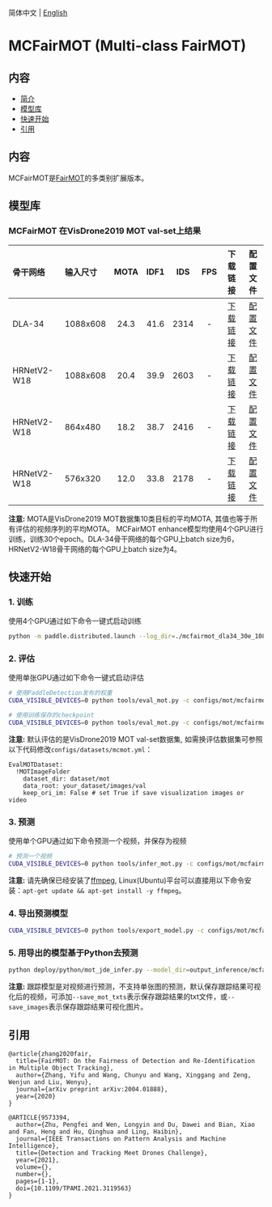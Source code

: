 简体中文 | [English](README.md)

# MCFairMOT (Multi-class FairMOT)

## 内容
- [简介](#简介)
- [模型库](#模型库)
- [快速开始](#快速开始)
- [引用](#引用)

## 内容

MCFairMOT是[FairMOT](https://arxiv.org/abs/2004.01888)的多类别扩展版本。

## 模型库

### MCFairMOT 在VisDrone2019 MOT val-set上结果
|    骨干网络      |  输入尺寸 |  MOTA  |  IDF1  |  IDS   |   FPS   |  下载链接 | 配置文件 |
| :--------------| :------- | :----: | :----: | :---:  | :------: | :----: |:----: |
| DLA-34         | 1088x608 |  24.3  |  41.6  |  2314  |    -     |[下载链接](https://paddledet.bj.bcebos.com/models/mot/mcfairmot_dla34_30e_1088x608_visdrone.pdparams) | [配置文件](./mcfairmot_dla34_30e_1088x608_visdrone.yml) |
| HRNetV2-W18    | 1088x608 |  20.4  |  39.9  |  2603  |    -     |[下载链接](https://paddledet.bj.bcebos.com/models/mot/mcfairmot_hrnetv2_w18_dlafpn_30e_1088x608_visdrone.pdparams) | [配置文件](./mcfairmot_hrnetv2_w18_dlafpn_30e_1088x608_visdrone.yml) |
| HRNetV2-W18    | 864x480 |  18.2  |  38.7  |  2416  |    -     |[下载链接](https://paddledet.bj.bcebos.com/models/mot/mcfairmot_hrnetv2_w18_dlafpn_30e_864x480_visdrone.pdparams) | [配置文件](./mcfairmot_hrnetv2_w18_dlafpn_30e_864x480_visdrone.yml) |
| HRNetV2-W18    | 576x320 |  12.0  |  33.8  |  2178  |    -     |[下载链接](https://paddledet.bj.bcebos.com/models/mot/mcfairmot_hrnetv2_w18_dlafpn_30e_576x320_visdrone.pdparams) | [配置文件](./mcfairmot_hrnetv2_w18_dlafpn_30e_576x320_visdrone.yml) |

**注意:**
 MOTA是VisDrone2019 MOT数据集10类目标的平均MOTA, 其值也等于所有评估的视频序列的平均MOTA。
 MCFairMOT enhance模型均使用4个GPU进行训练，训练30个epoch。DLA-34骨干网络的每个GPU上batch size为6，HRNetV2-W18骨干网络的每个GPU上batch size为4。

## 快速开始

### 1. 训练
使用4个GPU通过如下命令一键式启动训练
```bash
python -m paddle.distributed.launch --log_dir=./mcfairmot_dla34_30e_1088x608_visdrone/ --gpus 0,1,2,3 tools/train.py -c configs/mot/mcfairmot/mcfairmot_dla34_30e_1088x608_visdrone.yml
```

### 2. 评估
使用单张GPU通过如下命令一键式启动评估
```bash
# 使用PaddleDetection发布的权重
CUDA_VISIBLE_DEVICES=0 python tools/eval_mot.py -c configs/mot/mcfairmot/mcfairmot_dla34_30e_1088x608_visdrone.yml -o weights=https://paddledet.bj.bcebos.com/models/mot/mcfairmot_dla34_30e_1088x608_visdrone.pdparams

# 使用训练保存的checkpoint
CUDA_VISIBLE_DEVICES=0 python tools/eval_mot.py -c configs/mot/mcfairmot/mcfairmot_dla34_30e_1088x608_visdrone.yml -o weights=output/mcfairmot_dla34_30e_1088x608_visdrone/model_final.pdparams
```
**注意:**
 默认评估的是VisDrone2019 MOT val-set数据集, 如需换评估数据集可参照以下代码修改`configs/datasets/mcmot.yml`：
```
EvalMOTDataset:
  !MOTImageFolder
    dataset_dir: dataset/mot
    data_root: your_dataset/images/val
    keep_ori_im: False # set True if save visualization images or video
```

### 3. 预测
使用单个GPU通过如下命令预测一个视频，并保存为视频
```bash
# 预测一个视频
CUDA_VISIBLE_DEVICES=0 python tools/infer_mot.py -c configs/mot/mcfairmot/mcfairmot_dla34_30e_1088x608_visdrone.yml -o weights=https://paddledet.bj.bcebos.com/models/mot/mcfairmot_dla34_30e_1088x608_visdrone.pdparams --video_file={your video name}.mp4  --save_videos
```
**注意:**
 请先确保已经安装了[ffmpeg](https://ffmpeg.org/ffmpeg.html), Linux(Ubuntu)平台可以直接用以下命令安装：`apt-get update && apt-get install -y ffmpeg`。

### 4. 导出预测模型
```bash
CUDA_VISIBLE_DEVICES=0 python tools/export_model.py -c configs/mot/mcfairmot/mcfairmot_dla34_30e_1088x608_visdrone.yml -o weights=https://paddledet.bj.bcebos.com/models/mot/mcfairmot_dla34_30e_1088x608_visdrone.pdparams
```

### 5. 用导出的模型基于Python去预测
```bash
python deploy/python/mot_jde_infer.py --model_dir=output_inference/mcfairmot_dla34_30e_1088x608_visdrone --video_file={your video name}.mp4 --device=GPU --save_mot_txts
```
**注意:**
 跟踪模型是对视频进行预测，不支持单张图的预测，默认保存跟踪结果可视化后的视频，可添加`--save_mot_txts`表示保存跟踪结果的txt文件，或`--save_images`表示保存跟踪结果可视化图片。


## 引用
```
@article{zhang2020fair,
  title={FairMOT: On the Fairness of Detection and Re-Identification in Multiple Object Tracking},
  author={Zhang, Yifu and Wang, Chunyu and Wang, Xinggang and Zeng, Wenjun and Liu, Wenyu},
  journal={arXiv preprint arXiv:2004.01888},
  year={2020}
}

@ARTICLE{9573394,
  author={Zhu, Pengfei and Wen, Longyin and Du, Dawei and Bian, Xiao and Fan, Heng and Hu, Qinghua and Ling, Haibin},
  journal={IEEE Transactions on Pattern Analysis and Machine Intelligence}, 
  title={Detection and Tracking Meet Drones Challenge}, 
  year={2021},
  volume={},
  number={},
  pages={1-1},
  doi={10.1109/TPAMI.2021.3119563}
}
```
